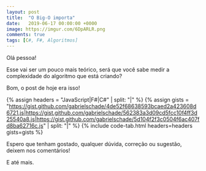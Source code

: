 ```yaml
---
layout: post
title:  "O Big-O importa"
date:   2019-06-17 00:00:00 +0000
image: https://imgur.com/6DpARLR.png
comments: true
tags: [C#, F#, Algoritmos] 
--- 
```

 
Olá pessoa!

Esse vai ser um pouco mais teórico, será que você sabe medir a complexidade do algoritmo que está criando?

<!--more-->




Bom, o post de hoje era isso!

{% assign headers = "JavaScript|F#|C#" | split: "|" %}
{% assign gists = "https://gist.github.com/gabrielschade/4de52f68638593bcaed2a423608d6721.js|https://gist.github.com/gabrielschade/562383a3d09cd5fcc10f4ff3d25540a8.js|https://gist.github.com/gabrielschade/5d104f2f3c0504f6ac407fd8ba62716c.js" | split: "|" %}
{% include code-tab.html headers=headers gists=gists  %}

Espero que tenham gostado, qualquer dúvida, correção ou sugestão, deixem nos comentários!

E até mais.